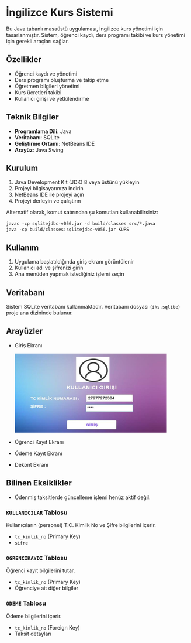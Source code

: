 # İngilizce Kurs Sistemi

Bu Java tabanlı masaüstü uygulaması, İngilizce kurs yönetimi için tasarlanmıştır. Sistem, öğrenci kaydı, ders programı takibi ve kurs yönetimi için gerekli araçları sağlar.

## Özellikler

- Öğrenci kaydı ve yönetimi
- Ders programı oluşturma ve takip etme
- Öğretmen bilgileri yönetimi
- Kurs ücretleri takibi
- Kullanıcı girişi ve yetkilendirme

## Teknik Bilgiler

- **Programlama Dili**: Java
- **Veritabanı**: SQLite
- **Geliştirme Ortamı**: NetBeans IDE
- **Arayüz**: Java Swing

## Kurulum

1. Java Development Kit (JDK) 8 veya üstünü yükleyin
2. Projeyi bilgisayarınıza indirin
3. NetBeans IDE ile projeyi açın
4. Projeyi derleyin ve çalıştırın

Alternatif olarak, komut satırından şu komutları kullanabilirsiniz:

```
javac -cp sqlitejdbc-v056.jar -d build/classes src/*.java
java -cp build/classes:sqlitejdbc-v056.jar KURS
```

## Kullanım

1. Uygulama başlatıldığında giriş ekranı görüntülenir
2. Kullanıcı adı ve şifrenizi girin
3. Ana menüden yapmak istediğiniz işlemi seçin

## Veritabanı

Sistem SQLite veritabanı kullanmaktadır. Veritabanı dosyası (`iks.sqlite`) proje ana dizininde bulunur.

## Arayüzler

- Giriş Ekranı

  ![Giriş Ekranı](screenshots/GirisEkran.PNG)

- Öğrenci Kayıt Ekranı
- Ödeme Kayıt Ekranı
- Dekont Ekranı

## Bilinen Eksiklikler

- Ödenmiş taksitlerde güncelleme işlemi henüz aktif değil.

### `KULLANICILAR` Tablosu

Kullanıcıların (personel) T.C. Kimlik No ve Şifre bilgilerini içerir.

- `tc_kimlik_no` (Primary Key)
- `sifre`

### `OGRENCIKAYDI` Tablosu

Öğrenci kayıt bilgilerini tutar.

- `tc_kimlik_no` (Primary Key)
- Öğrenciye ait diğer bilgiler

### `ODEME` Tablosu

Ödeme bilgilerini içerir.

- `tc_kimlik_no` (Foreign Key)
- Taksit detayları
